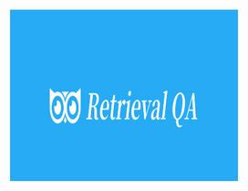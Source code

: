 <h1 align="center">
<img style="vertical-align:middle" width="400" height="300" src="https://raw.githubusercontent.com/wln20/Retrieval_QA/master/docs/logo.jpg" />
</h1>

